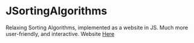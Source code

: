 # JSortingAlgorithms
Relaxing Sorting Algorithms, implemented as a website in JS. Much more user-friendly, and interactive.
Website [Here](https://krunk-theduck.github.io/JSortingAlgorithms/)
